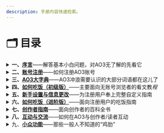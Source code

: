 ```yaml
---
description: 手册内容快速检索。
---
```


# 🗂️ 目录

<details>

<summary><strong>一、</strong><a href="xu-yan.md"><strong>序言</strong></a>——解答基本小白问题，对AO3无了解的先看它</summary>

1. 简单科普&问题解答
2. [可用的镜像网站](xu-yan.md#ke-yong-de-jing-xiang-wang-zhan)
3. [可用的梯子](xu-yan.md#ke-yong-de-ti-zi)

</details>

<details>

<summary><strong>二、</strong><a href="zhang-hao-zhu-ce.md"><strong>账号注册</strong></a>——如何注册AO3账号</summary>

1. [注册账号的优点](zhang-hao-zhu-ce.md#zhu-ce-zhang-hao-de-you-dian)
2. [如何获得邀请](zhang-hao-zhu-ce.md#ru-he-huo-de-yao-qing)
3. [如何创建账号](zhang-hao-zhu-ce.md#ru-he-chuang-jian-zhang-hao)
4. [可能遇到的问题](zhang-hao-zhu-ce.md#ke-neng-yu-dao-de-wen-ti)

</details>

<details>

<summary><strong>三、</strong><a href="ao3-da-zi-dian.md"><strong>AO3大字典</strong></a>——AO3冲浪需要认识的大部分词语都在这儿了</summary>

[A](ao3-da-zi-dian.md#a)｜[B](ao3-da-zi-dian.md#b)｜[C](ao3-da-zi-dian.md#c)｜[D](ao3-da-zi-dian.md#d)｜[E](ao3-da-zi-dian.md#e)｜[F](ao3-da-zi-dian.md#f)｜[G](ao3-da-zi-dian.md#g)

[H](ao3-da-zi-dian.md#h)｜[I](ao3-da-zi-dian.md#i)｜[J](ao3-da-zi-dian.md#j)｜[K](ao3-da-zi-dian.md#k)｜[L](ao3-da-zi-dian.md#l)｜[M](ao3-da-zi-dian.md#m)｜[N](ao3-da-zi-dian.md#n)

[O](ao3-da-zi-dian.md#o)｜[P](ao3-da-zi-dian.md#p)｜[Q](ao3-da-zi-dian.md#q)｜[R](ao3-da-zi-dian.md#r)｜[S](ao3-da-zi-dian.md#s)｜[T](ao3-da-zi-dian.md#t)｜[U](ao3-da-zi-dian.md#u)

[V](ao3-da-zi-dian.md#v)｜[W](ao3-da-zi-dian.md#w)｜[X](ao3-da-zi-dian.md#x)｜[Y](ao3-da-zi-dian.md#y)｜[Z](ao3-da-zi-dian.md#z)｜[#](ao3-da-zi-dian.md#undefined)

</details>

<details>

<summary><strong>四、</strong><a href="broken-reference"><strong>如何吃饭（初级版）</strong></a>——主要面向无账号浏览者的看文教<em>程</em></summary>

1. [前言](ru-he-chi-fan-chu-ji-ban/qian-yan.md)
2. [网页翻译中文](ru-he-chi-fan-chu-ji-ban/wang-ye-fan-yi-zhong-wen.md)
3. [AO3各界面信息略解](ru-he-chi-fan-chu-ji-ban/ao3-ge-jie-mian-xin-xi-lve-jie.md)
4. [AO3文库符号解释](ru-he-chi-fan-chu-ji-ban/ao3-wen-ku-fu-hao-jie-shi.md)
5. [常用Tag百科](ru-he-chi-fan-chu-ji-ban/chang-yong-tag-bai-ke.md)
6. [搜索基本法](ru-he-chi-fan-chu-ji-ban/sou-suo-ji-ben-fa-search/)
   1. [如何查找标签](ru-he-chi-fan-chu-ji-ban/sou-suo-ji-ben-fa-search/ru-he-cha-zhao-biao-qian-tags.md)
   2. [如何查找作品](ru-he-chi-fan-chu-ji-ban/sou-suo-ji-ben-fa-search/ru-he-cha-zhao-zuo-pin-works.md)
   3. [如何搜索用户](ru-he-chi-fan-chu-ji-ban/sou-suo-ji-ben-fa-search/ru-he-sou-suo-yong-hu-people.md)
   4. [编辑搜索](ru-he-chi-fan-chu-ji-ban/sou-suo-ji-ben-fa-search/bian-ji-sou-suo-edit-your-search.md)
   5. [筛选功能](ru-he-chi-fan-chu-ji-ban/sou-suo-ji-ben-fa-search/shai-xuan-gong-neng-filter.md)
   6. [如何筛选混合同人](ru-he-chi-fan-chu-ji-ban/sou-suo-ji-ben-fa-search/ru-he-shai-xuan-hun-he-tong-ren.md)
   7. [作者主页内筛选](ru-he-chi-fan-chu-ji-ban/sou-suo-ji-ben-fa-search/zuo-zhe-zhu-ye-nei-shai-xuan.md)
7. [如何点开作品](ru-he-chi-fan-chu-ji-ban/ru-he-dian-kai-zuo-pin.md)
8. [如何使用作品号（神秘数字）](ru-he-chi-fan-chu-ji-ban/ru-he-shi-yong-zuo-pin-hao-shen-mi-shu-zi.md)
9. [如何阅读作品](ru-he-chi-fan-chu-ji-ban/ru-he-yue-du-zuo-pin.md)
10. [如何下载作品](ru-he-chi-fan-chu-ji-ban/ru-he-xia-zai-zuo-pin.md)
11. [巧用他人书签](ru-he-chi-fan-chu-ji-ban/qiao-yong-ta-ren-shu-qian.md)
12. [※搜索框里的大学问](ru-he-chi-fan-chu-ji-ban/sou-suo-kuang-li-de-da-xue-wen.md)
13. [Q\&A](ru-he-chi-fan-chu-ji-ban/q-and-a.md)

</details>

<details>

<summary><strong>五、</strong><a href="broken-reference"><strong>新手设置与信息更改</strong></a>——为注册用户奉上完整自定义指南</summary>

1. [新手指导消息框](xin-shou-she-zhi-yu-xin-xi-geng-gai/xin-shou-zhi-dao-xiao-xi-kuang.md)
2. [偏好设置](xin-shou-she-zhi-yu-xin-xi-geng-gai/pian-hao-she-zhi-preferences.md)
3. [编辑个人资料](xin-shou-she-zhi-yu-xin-xi-geng-gai/bian-ji-ge-ren-zi-liao-profile.md)
4. [编辑头像](xin-shou-she-zhi-yu-xin-xi-geng-gai/bian-ji-tou-xiang-icon.md)
5. [更改用户名](xin-shou-she-zhi-yu-xin-xi-geng-gai/geng-gai-yong-hu-ming-user-name.md)
6. [更改密码](xin-shou-she-zhi-yu-xin-xi-geng-gai/geng-gai-mi-ma-password.md)
7. [更改邮箱](xin-shou-she-zhi-yu-xin-xi-geng-gai/geng-gai-you-xiang-email.md)
8. [网站快速换肤](xin-shou-she-zhi-yu-xin-xi-geng-gai/wang-zhan-kuai-su-huan-fu-site-skin.md)
9. [找回密码](xin-shou-she-zhi-yu-xin-xi-geng-gai/zhao-hui-mi-ma.md)
10. [注销账号](xin-shou-she-zhi-yu-xin-xi-geng-gai/zhu-xiao-zhang-hao.md)

</details>

<details>

<summary><strong>六、</strong><a href="broken-reference"><strong>如何吃饭（进阶版）</strong></a>——面向注册用户的吃饭指南</summary>

1. [前言](ru-he-chi-fan-jin-jie-ban/qian-yan.md)
2. [书签/收藏怎么用](ru-he-chi-fan-jin-jie-ban/shu-qian-shou-cang-bookmark.md)
3. [如何收藏标签](ru-he-chi-fan-jin-jie-ban/ru-he-shou-cang-biao-qian.md)
4. [合集是什么？怎么用？](ru-he-chi-fan-jin-jie-ban/he-ji-shi-shi-mo-zen-mo-yong.md)

</details>

<details>

<summary><strong>七、</strong><a href="broken-reference"><strong>创作者指南</strong></a>—<em>—</em>面向创作者的百科全书</summary>

1. [作品发布礼仪](chuang-zuo-zhe-zhi-nan/zuo-pin-fa-bu-li-yi.md)
2. [发文百科](chuang-zuo-zhe-zhi-nan/fa-bu-bai-ke/)
3. [如何保存为草稿](chuang-zuo-zhe-zhi-nan/fa-bu-bai-ke/ru-he-bao-cun-wei-cao-gao.md)
4. [匿名发文](chuang-zuo-zhe-zhi-nan/fa-bu-bai-ke/ni-ming-fa-wen.md)
5. [HTML备忘录](chuang-zuo-zhe-zhi-nan/html-bei-wang-lu.md)

</details>

<details>

<summary><strong>八、</strong><a href="broken-reference"><strong>互动与交流</strong></a>——如何在AO3与创作者/读者互动</summary>

1. 点赞与评论
2. [订阅/关注功能](hu-dong-yu-jiao-liu/ding-yue-guan-zhu-gong-neng.md)
3. [屏蔽/拉黑功能](hu-dong-yu-jiao-liu/la-hei-ping-bi-gong-neng.md)

</details>

<details>

<summary>九、<a href="broken-reference"><strong>小众功能</strong></a>——那些一般人不知道的“鸡肋”</summary>



</details>

